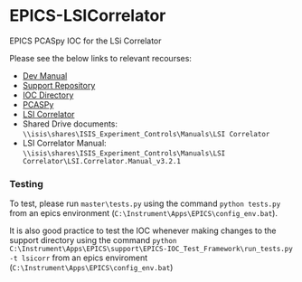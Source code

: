 # EPICS-LSICorrelator
EPICS PCASpy IOC for the LSi Correlator

Please see the below links to relevant recourses:

- [Dev Manual](https://github.com/ISISComputingGroup/ibex_developers_manual/wiki/LSi-Correlator)
- [Support Repository](https://github.com/ISISComputingGroup/EPICS-LSICorrelator)
- [IOC Directory](https://github.com/ISISComputingGroup/EPICS-ioc/tree/master/LSICORR)
- [PCASPy](https://pcaspy.readthedocs.io/en/latest/)
- [LSI Correlator](https://lsinstruments.ch/en/products/lsi-correlator)
- Shared Drive documents: `\\isis\shares\ISIS_Experiment_Controls\Manuals\LSI Correlator`
- LSI Correlator Manual: `\\isis\shares\ISIS_Experiment_Controls\Manuals\LSI Correlator\LSI.Correlator.Manual_v3.2.1`



### Testing
To test, please run `master\tests.py` using the command `python tests.py` from an epics environment (`C:\Instrument\Apps\EPICS\config_env.bat`).


It is also good practice to test the IOC whenever making changes to the support directory using the command `python C:\Instrument\Apps\EPICS\support\EPICS-IOC_Test_Framework\run_tests.py -t lsicorr` from an epics enviroment (`C:\Instrument\Apps\EPICS\config_env.bat`)

